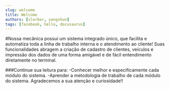 ```yaml
---
slug: welcome
title: Welcome
authors: [slorber, yangshun]
tags: [facebook, hello, docusaurus]
---
```


#Nossa mecânica possui um sistema integrado único, que facilita e automatiza toda a linha de trabalho interna e o atendimento ao cliente!
Suas funcionalidades abragem a criação de cadastro de clientes, veículos e impressão dos dados de uma forma amigável e de fácil entendimento diretamente no terminal.

###Continue sua leitura para:
-Conhecer melhor e especificamente cada módulo do sistema.
-Aprender a metodologia de trabalho de cada módulo do sistema.
Agradecemos a sua atenção e curiosidade!!


